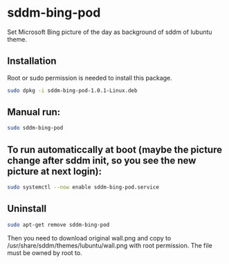 # sddm-bing-pod
Set Microsoft Bing picture of the day as background of sddm of lubuntu theme.

## Installation
Root or sudo permission is needed to install this package.

~~~bash
sudo dpkg -i sddm-bing-pod-1.0.1-Linux.deb
~~~

## Manual run:
~~~bash
sudo sddm-bing-pod
~~~

## To run automaticcally at boot (maybe the picture change after sddm init, so you see the new picture at next login):
~~~bash
sudo systemctl --now enable sddm-bing-pod.service
~~~

## Uninstall
~~~bash
sudo apt-get remove sddm-bing-pod
~~~

Then you need to download original wall.png and copy to /usr/share/sddm/themes/lubuntu/wall.png with root permission.
The file must be owned by root to.
